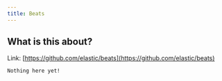 ```yaml
---
title: Beats
---
```


## What is this about?

Link: [https://github.com/elastic/beats](https://github.com/elastic/beats)

```
Nothing here yet!
```